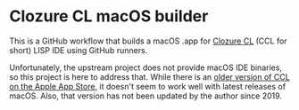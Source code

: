 # Clozure CL macOS builder
This is a GitHub workflow that builds a macOS .app for [Clozure CL](https://github.com/Clozure/ccl)
(CCL for short) LISP IDE using GitHub runners.

Unfortunately, the upstream project does not provide macOS IDE binaries, so this project is here to
address that. While there is an
[older version of CCL on the Apple App Store](https://apps.apple.com/ca/app/clozure-cl/id489900618?mt=12),
it doesn't seem to work well with latest releases of macOS. Also, that version has not been updated
by the author since 2019.
